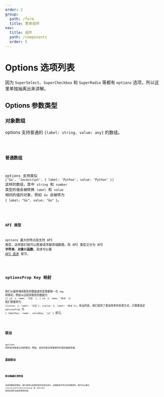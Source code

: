 ```yaml
---
order: 2
group:
  path: /form
  title: 表单组件
nav:
  title: 组件
  path: /components
  order: 5
---
```


# Options 选项列表

因为 `SuperSelect`、`SuperCheckbox` 和 `SuperRadio` 等都有 `options` 选项，所以这里单独抽离出来讲解。

## Options 参数类型

### 对象数组

options 支持普通的 `{label: string, value: any}` 的数组。

<code src="./__demos__/options/obj_arr.tsx" />

### 普通数组

options 支持类似 `['Go', 'Javascript', { label: 'Python', value: 'Python' }]` 这样的数组，其中 `string` 和 `number` 类型的值会被转换 `label` 和 `value` 相同的值的对象，例如 `Go` 会被转为 `{ label: "Go", value: "Go" }`。

<code src="./__demos__/options/common_arr.tsx" />

### API 类型

options 最大的特点是支持 API 类型，这样我们就可以直接请求服务端数据，而 API 类型又分为 API **字符串**、**对象**和**函数**，具体可以看 [API 请求](/guide/concept/api) 章节。

<code src="./__demos__/options/api.tsx" />

## optionsProp Key 映射

我们从服务端获取到的数据通常是需要做一次 `map` 转换的，例如从远程获取到的数据为 `[{ id: 1, name: '马克' }, { id: 2, name: '冉冰' }]` 我们需要转为 `[{value: 1, label: '马克'}, {value: 2, label: '冉冰'}]`，幸运的是，我们提供了更加简单的处理方式，只需要指定 `optionsProp` 为 `{ labelKey: 'name', valueKey: 'id' }` 即可。

<code src="./__demos__/options/optionsProp.tsx" />

## 联动

options 同样支持表单之间的联动，例如，省份列表会导致城市列表的重新获取。

### 基础联动

<code src="./__demos__/options/linkage.tsx" />

### 联动隐藏后清除值

当选项重新获取后，我们发现以选择的值并非发生变化，这通常是不符合实际需求的，我们可以通过 `clearValueAfterOptionsChange` 在 options 改变后清空当前表单项的值。

<code src="./__demos__/options/clear_value.tsx" />

<API src="./__demos__/options/types.tsx"></API>
